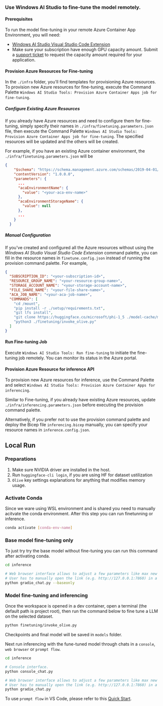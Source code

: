 ### Use Windows AI Studio to fine-tune the model remotely.
#### Prerequisites
To run the model fine-tuning in your remote Azure Container App Environment, you will need:
- [Windows AI Studio Visual Studio Code Extension](https://marketplace.visualstudio.com/items?itemName=ms-windows-ai-studio.windows-ai-studio)
- Make sure your subscription have enough GPU capacity amount. Submit a [support ticket](https://azure.microsoft.com/support/create-ticket/) to request the capacity amount required for your application.


#### Provision Azure Resources for Fine-tuning
In the `./infra` folder, you'll find templates for provisioning Azure resources. To provision new Azure resources for fine-tuning, execute the Command Palette `Windows AI Studio Tools: Provision Azure Container Apps job for fine-tuning`.

##### Configure Existing Azure Resources
If you already have Azure resources and need to configure them for fine-tuning, simply specify their names in `./infra/finetuning.parameters.json` file, then execute the Command Palette `Windows AI Studio Tools: Provision Azure Container Apps job for fine-tuning`. The specified resources will be updated and the others will be created.

For example, if you have an existing Azure container environment, the `./infra/finetuning.parameters.json` will be

```json
{
    "$schema": "https://schema.management.azure.com/schemas/2019-04-01/deploymentParameters.json#",
    "contentVersion": "1.0.0.0",
    "parameters": {
      ...
      "acaEnvironmentName": {
        "value": "<your-aca-env-name>"
      },
      "acaEnvironmentStorageName": {
        "value": null
      },
      ...
    }
  }
```

##### Manual Configuration
If you've created and configured all the Azure resources without using the *Windows AI Studio Visual Studio Code Extension* command palette, you can fill in the resource names in `finetune.config.json` instead of running the provision command palette. For example,
```json
{
  "SUBSCRIPTION_ID": "<your-subscription-id>",
  "RESOURCE_GROUP_NAME": "<your-resource-group-name>",
  "STORAGE_ACCOUNT_NAME": "<your-storage-account-name>",
  "FILE_SHARE_NAME": "<your-file-share-name>",
  "ACA_JOB_NAME": "<your-aca-job-name>",
  "COMMANDS": [
    "cd /mount",
    "pip install -r ./setup/requirements.txt",
    "git lfs install",
    "git clone https://huggingface.co/microsoft/phi-1_5 ./model-cache/microsoft/phi-1_5",
    "python3 ./finetuning/invoke_olive.py"
  ]
}
```

#### Run Fine-tuning Job
Execute `Windows AI Studio Tools: Run fine-tuning` to initiate the fine-tuning job remotely. You can monitor its status in the Azure portal.

#### Provision Azure Resource for inference API
To provision new Azure resources for inference, use the Command Palette and select `Windows AI Studio Tools: Provision Azure Container Apps for inferencing`.

Similar to Fine-tuning, if you already have existing Azure resources, update `./infra/inferencing.parameters.json` before executing the provision command palette.

Alternatively, if you prefer not to use the provision command palette and deploy the Bicep file `inferencing.bicep` manually, you can specify your resource names in `inference.config.json`.


## Local Run
### Preparations

1. Make sure NVIDIA driver are installed in the host. 
2. Run `huggingface-cli login`, if you are using HF for dataset ustilization
3. `Olive` key settings explanations for anything that modifies memory usage. 

### Activate Conda
Since we ware using WSL environment and is shared you need to manually acitvate the conda environment. After this step you can run finetunning or inference.

```bash
conda activate [conda-env-name] 
```

### Base model fine-tuning only
To just try try the base model without fine-tuning you can run this command after activating conda.

```bash
cd inference

# Web browser interface allows to adjust a few parameters like max new token length, temperature and so on.
# User has to manually open the link (e.g. http://127.0.0.1:7860) in a browser after gradio initiates the connections.
python gradio_chat.py --baseonly
```

### Model fine-tuning and inferencing

Once the workspace is opened in a dev container, open a terminal (the default path is project root), then run the command below to fine tune a LLM on the selected dataset.

```bash
python finetuning/invoke_olive.py 
```

Checkpoints and final model will be saved in `models` folder.

Next run inferencing with the fune-tuned model through chats in a `console`, `web browser` or `prompt flow`.

```bash
cd inference

# Console interface.
python console_chat.py

# Web browser interface allows to adjust a few parameters like max new token length, temperature and so on.
# User has to manually open the link (e.g. http://127.0.0.1:7860) in a browser after gradio initiates the connections.
python gradio_chat.py
```

To use `prompt flow` in VS Code, please refer to this [Quick Start](https://microsoft.github.io/promptflow/how-to-guides/quick-start.html).
